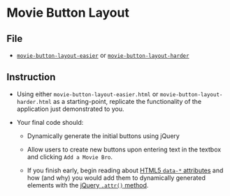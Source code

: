 # Movie Button Layout

## File

* [`movie-button-layout-easier`](Unsolved/movie-button-layout-easier.html) or [`movie-button-layout-harder`](Unsolved/movie-button-layout-harder.html)

## Instruction

* Using either `movie-button-layout-easier.html` or `movie-button-layout-harder.html` as a starting-point, replicate the functionality of the application just demonstrated to you.

* Your final code should:

  * Dynamically generate the initial buttons using jQuery

  * Allow users to create new buttons upon entering text in the textbox and clicking `Add a Movie Bro`.

  * If you finish early, begin reading about [HTML5 `data-*` attributes](https://developer.mozilla.org/en-US/docs/Learn/HTML/Howto/Use_data_attributes) and how (and why) you would add them to dynamically generated elements with the [jQuery `.attr()` method](http://api.jquery.com/attr/).

